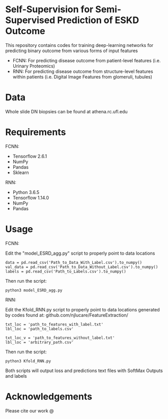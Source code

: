 # Self-Supervision for Semi-Supervised Prediction of ESKD Outcome
This repository contains codes for training deep-learning networks for predicting binary outcome from various forms of input features
- FCNN: For predicting disease outcome from patient-level features (i.e. Urinary Proteomics)
- RNN: For predicting disease outcome from structure-level features within patients (i.e. Digital Image Features from glomeruli, tubules)
# Data
Whole slide DN biopsies can be found at athena.rc.ufl.edu
# Requirements
FCNN:
- Tensorflow 2.6.1
- NumPy
- Pandas
- Sklearn

RNN:
- Python 3.6.5
- Tensorflow 1.14.0
- NumPy
- Pandas

# Usage
FCNN:

Edit the "model_ESRD_agg.py" script to properly point to data locations
```
data = pd.read_csv('Path_to_Data_With_Label.csv').to_numpy()
val_data = pd.read_csv('Path_to_Data_Without_Label.csv').to_numpy()
labels = pd.read_csv('Path_to_Labels.csv').to_numpy()
```
Then run the script:
```
python3 model_ESRD_agg.py
```
RNN:

Edit the Kfold_RNN.py script to properly point to data locations generated by codes found at: github.com/njlucare/FeatureExtraction/
```
txt_loc = 'path_to_features_with_label.txt'
lbl_loc = 'path_to_labels.csv'

txt_loc_v = 'path_to_features_without_label.txt'
lbl_loc = 'arbitrary_path.csv'
```
Then run the script:
```
python3 Kfold_RNN.py
```
Both scripts will output loss and predictions text files with SoftMax Outputs and labels
# Acknowledgements
Please cite our work @
